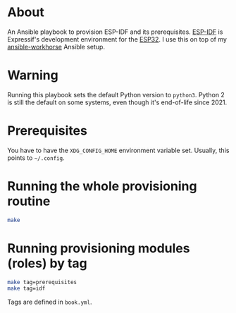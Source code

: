 # About
An Ansible playbook to provision ESP-IDF and its prerequisites.
[ESP-IDF](https://github.com/espressif/esp-idf) is Expressif's development environment for the [ESP32](https://www.espressif.com/en/products/socs/esp32).
I use this on top of my [ansible-workhorse](https://github.com/aapit/ansible-workhorse) Ansible setup.

# Warning
Running this playbook sets the default Python version to `python3`.
Python 2 is still the default on some systems, even though it's end-of-life since 2021.

# Prerequisites
You have to have the `XDG_CONFIG_HOME` environment variable set.
Usually, this points to `~/.config`.

# Running the whole provisioning routine
```bash
make
```

# Running provisioning modules (roles) by tag
```bash
make tag=prerequisites
make tag=idf
```

Tags are defined in `book.yml`.
